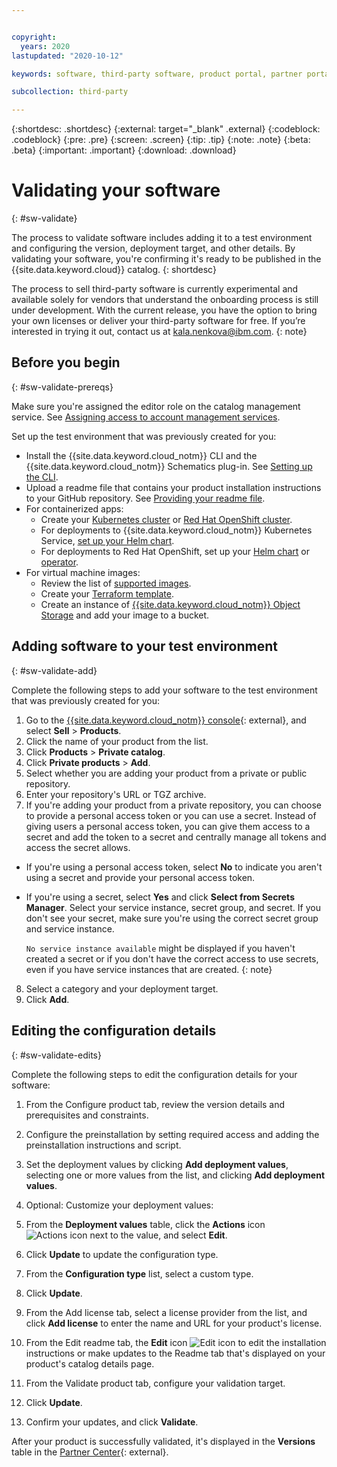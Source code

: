 ```yaml
---


copyright:
  years: 2020
lastupdated: "2020-10-12"

keywords: software, third-party software, product portal, partner portal, sellers, partners, prerequisites, validate, test, containerized apps, virtual machine, VM, images, partner center

subcollection: third-party

---
```


{:shortdesc: .shortdesc}
{:external: target="_blank" .external}
{:codeblock: .codeblock}
{:pre: .pre}
{:screen: .screen}
{:tip: .tip}
{:note: .note}
{:beta: .beta}
{:important: .important}
{:download: .download}

# Validating your software
{: #sw-validate}

The process to validate software includes adding it to a test environment and configuring the version, deployment target, and other details. By validating your software, you're confirming it's ready to be published in the {{site.data.keyword.cloud}} catalog. 
{: shortdesc}

The process to sell third-party software is currently experimental and available solely for vendors that understand the onboarding process is still under development. With the current release, you have the option to bring your own licenses or deliver your third-party software for free. If you’re interested in trying it out, contact us at kala.nenkova@ibm.com.
{: note}

## Before you begin
{: #sw-validate-prereqs}

Make sure you're assigned the editor role on the catalog management service. See [Assigning access to account management services](/docs/account?topic=account-account-services).

Set up the test environment that was previously created for you:

* Install the {{site.data.keyword.cloud_notm}} CLI and the {{site.data.keyword.cloud_notm}} Schematics plug-in. See [Setting up the CLI](/docs/schematics?topic=schematics-setup-cli).
* Upload a readme file that contains your product installation instructions to your GitHub repository. See [Providing your readme file](/docs/third-party?topic=third-party-sw-provide-readme). 
* For containerized apps:
  * Create your [Kubernetes cluster](/docs/containers?topic=containers-getting-started) or [Red Hat OpenShift cluster](/docs/openshift?topic=openshift-getting-started). 
  * For deployments to {{site.data.keyword.cloud_notm}} Kubernetes Service, [set up your Helm chart](/docs/containers?topic=containers-helm). 
  * For deployments to Red Hat OpenShift, set up your [Helm chart](/docs/openshift?topic=openshift-helm) or [operator](/docs/openshift?topic=openshift-operators).
* For virtual machine images:
  * Review the list of [supported images](/docs/vpc?topic=vpc-about-images). 
  * Create your [Terraform template](/docs/schematics?topic=schematics-getting-started).
  * Create an instance of [{{site.data.keyword.cloud_notm}} Object Storage](/docs/cloud-object-storage?topic=cloud-object-storage-getting-started-cloud-object-storage) and add your image to a bucket.

## Adding software to your test environment
{: #sw-validate-add}

Complete the following steps to add your software to the test environment that was previously created for you: 

1. Go to the [{{site.data.keyword.cloud_notm}} console](https://cloud.ibm.com/partner-center/sell/){: external}, and select **Sell** > **Products**.
2. Click the name of your product from the list.
3. Click **Products** > **Private catalog**.
4. Click **Private products** > **Add**.
5. Select whether you are adding your product from a private or public repository. 
6. Enter your repository's URL or TGZ archive. 
7. If you're adding your product from a private repository, you can choose to provide a personal access token or you can use a secret. Instead of giving users a personal access token, you can give them access to a secret and add the token to a secret and centrally manage all tokens and access the secret allows.

  * If you're using a personal access token, select **No** to indicate you aren't using a secret and provide your personal access token.
  * If you're using a secret, select **Yes** and click **Select from Secrets Manager**. Select your service instance, secret group, and secret. If you don't see your secret, make sure you're using the correct secret group and service instance. 
    
    `No service instance available` might be displayed if you haven't created a secret or if you don't have the correct access to use secrets, even if you have service instances that are created. 
    {: note}

8. Select a category and your deployment target.
9. Click **Add**. 

## Editing the configuration details
{: #sw-validate-edits}

Complete the following steps to edit the configuration details for your software:

1. From the Configure product tab, review the version details and prerequisites and constraints.
2. Configure the preinstallation by setting required access and adding the preinstallation instructions and script.
3. Set the deployment values by clicking **Add deployment values**, selecting one or more values from the list, and clicking **Add deployment values**.
4. Optional: Customize your deployment values:

  1. From the **Deployment values** table, click the **Actions** icon ![Actions icon](../icons/actions-icon-vertical.svg) next to the value, and select **Edit**. 
  2. Click **Update** to update the configuration type.
  3. From the **Configuration type** list, select a custom type.
  4. Click **Update**. 
5. From the Add license tab, select a license provider from the list, and click **Add license** to enter the name and URL for your product's license.
6. From the Edit readme tab, the **Edit** icon ![Edit icon](../icons/icon_write.svg) to edit the installation instructions or make updates to the Readme tab that's displayed on your product's catalog details page.
7. From the Validate product tab, configure your validation target. 
8. Click **Update**.
9. Confirm your updates, and click **Validate**. 

After your product is successfully validated, it's displayed in the **Versions** table in the [Partner Center](https://cloud.ibm.com/partner-center/sell/){: external}.
















